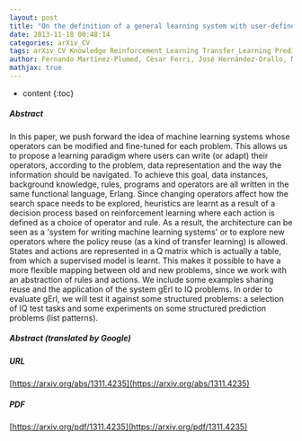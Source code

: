 ```yaml
---
layout: post
title: "On the definition of a general learning system with user-defined operators"
date: 2013-11-18 00:48:14
categories: arXiv_CV
tags: arXiv_CV Knowledge Reinforcement_Learning Transfer_Learning Prediction
author: Fernando Martínez-Plumed, Cèsar Ferri, José Hernández-Orallo, María-José Ramírez-Quintana
mathjax: true
---
```


* content
{:toc}

##### Abstract
In this paper, we push forward the idea of machine learning systems whose operators can be modified and fine-tuned for each problem. This allows us to propose a learning paradigm where users can write (or adapt) their operators, according to the problem, data representation and the way the information should be navigated. To achieve this goal, data instances, background knowledge, rules, programs and operators are all written in the same functional language, Erlang. Since changing operators affect how the search space needs to be explored, heuristics are learnt as a result of a decision process based on reinforcement learning where each action is defined as a choice of operator and rule. As a result, the architecture can be seen as a 'system for writing machine learning systems' or to explore new operators where the policy reuse (as a kind of transfer learning) is allowed. States and actions are represented in a Q matrix which is actually a table, from which a supervised model is learnt. This makes it possible to have a more flexible mapping between old and new problems, since we work with an abstraction of rules and actions. We include some examples sharing reuse and the application of the system gErl to IQ problems. In order to evaluate gErl, we will test it against some structured problems: a selection of IQ test tasks and some experiments on some structured prediction problems (list patterns).

##### Abstract (translated by Google)


##### URL
[https://arxiv.org/abs/1311.4235](https://arxiv.org/abs/1311.4235)

##### PDF
[https://arxiv.org/pdf/1311.4235](https://arxiv.org/pdf/1311.4235)

